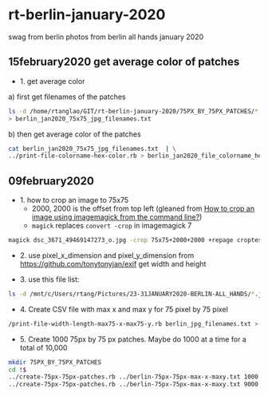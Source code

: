 # rt-berlin-january-2020
swag from berlin photos from berlin all hands january 2020

## 15february2020 get average color of patches

* 1\. get average color

a) first get filenames of the patches

```bash
ls -d /home/rtanglao/GIT/rt-berlin-january-2020/75PX_BY_75PX_PATCHES/*.jpg  \
> berlin_jan2020_75x75_jpg_filenames.txt
```

b) then get average color of the patches

```bash
cat berlin_jan2020_75x75_jpg_filenames.txt  | \
../print-file-colorname-hex-color.rb > berlin_jan2020_file_colorname_hexcolor.csv
```

## 09february2020

* 1\. how to crop an image to 75x75
  * 2000, 2000 is the offset from top left (gleaned from [How to crop an image using imagemagick from the command line?](https://superuser.com/questions/1161340/how-to-crop-an-image-using-imagemagick-from-the-command-line))
  * ```magick``` replaces ```convert -crop``` in imagemagick 7


```bash
magick dsc_3671_49469147273_o.jpg -crop 75x75+2000+2000 +repage croptest.jpg
```

* 2\. use pixel_x_dimension and pixel_y_dimension from https://github.com/tonytonyjan/exif get width and height

* 3\. use this file list:

```bash
ls -d /mnt/c/Users/rtang/Pictures/23-31JANUARY2020-BERLIN-ALL_HANDS/*.jpg > berlin_jpg_filenames.txt
```

* 4\. Create CSV file with max x and max y for 75 pixel by 75 pixel

```bash
/print-file-width-length-max75-x-max75-y.rb berlin_jpg_filenames.txt > berlin-75px-75px-max-x-maxy.txt
```

* 5\. Create 1000 75px by 75 px patches. Maybe do 1000 at a time for a total of 10,000

```bash
mkdir 75PX_BY_75PX_PATCHES
cd !$
../create-75px-75px-patches.rb ../berlin-75px-75px-max-x-maxy.txt 1000
../create-75px-75px-patches.rb ../berlin-75px-75px-max-x-maxy.txt 9000
```
